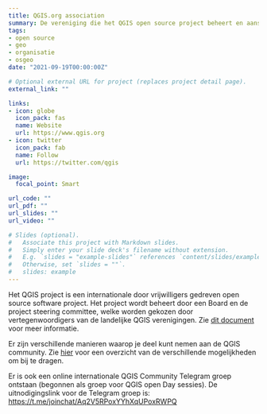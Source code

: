 ```yaml
---
title: QGIS.org association
summary: De vereniging die het QGIS open source project beheert en aanstuurt.  
tags:
- open source
- geo
- organisatie
- osgeo
date: "2021-09-19T00:00:00Z"

# Optional external URL for project (replaces project detail page).
external_link: ""

links:
- icon: globe
  icon_pack: fas
  name: Website
  url: https://www.qgis.org
- icon: twitter
  icon_pack: fab
  name: Follow
  url: https://twitter.com/qgis

image:
  focal_point: Smart

url_code: ""
url_pdf: ""
url_slides: ""
url_video: ""

# Slides (optional).
#   Associate this project with Markdown slides.
#   Simply enter your slide deck's filename without extension.
#   E.g. `slides = "example-slides"` references `content/slides/example-slides.md`.
#   Otherwise, set `slides = ""`.
#   slides: example
---
```


Het QGIS project is een internationale door vrijwilligers gedreven open source software project. Het project wordt beheert door een Board en de project steering committee, welke worden gekozen door vertegenwoordigers van de landelijke QGIS verenigingen. Zie [dit document](https://www.qgis.org/en/site/getinvolved/governance/governance.html) voor meer informatie.

Er zijn verschillende manieren waarop je deel kunt nemen aan de QGIS community. Zie [hier](https://www.qgis.org/en/site/getinvolved/index.html) voor een overzicht van de verschillende mogelijkheden om bij te dragen.

Er is ook een online internationale QGIS Community Telegram groep ontstaan (begonnen als groep voor QGIS open Day sessies). De uitnodigingslink voor de Telegram groep is: https://t.me/joinchat/Aq2V5RPoxYYhXqUPoxRWPQ
